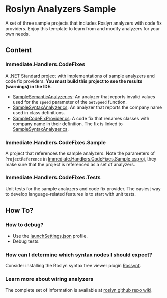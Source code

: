 # Roslyn Analyzers Sample

A set of three sample projects that includes Roslyn analyzers with code fix providers. Enjoy this template to learn from and modify analyzers for your own needs.

## Content
### Immediate.Handlers.CodeFixes
A .NET Standard project with implementations of sample analyzers and code fix providers.
**You must build this project to see the results (warnings) in the IDE.**

- [SampleSemanticAnalyzer.cs](SampleSemanticAnalyzer.cs): An analyzer that reports invalid values used for the `speed` parameter of the `SetSpeed` function.
- [SampleSyntaxAnalyzer.cs](SampleSyntaxAnalyzer.cs): An analyzer that reports the company name used in class definitions.
- [SampleCodeFixProvider.cs](SampleCodeFixProvider.cs): A code fix that renames classes with company name in their definition. The fix is linked to [SampleSyntaxAnalyzer.cs](SampleSyntaxAnalyzer.cs).

### Immediate.Handlers.CodeFixes.Sample
A project that references the sample analyzers. Note the parameters of `ProjectReference` in [Immediate.Handlers.CodeFixes.Sample.csproj](../Immediate.Handlers.CodeFixes.Sample/Immediate.Handlers.CodeFixes.Sample.csproj), they make sure that the project is referenced as a set of analyzers. 

### Immediate.Handlers.CodeFixes.Tests
Unit tests for the sample analyzers and code fix provider. The easiest way to develop language-related features is to start with unit tests.

## How To?
### How to debug?
- Use the [launchSettings.json](Properties/launchSettings.json) profile.
- Debug tests.

### How can I determine which syntax nodes I should expect?
Consider installing the Roslyn syntax tree viewer plugin [Rossynt](https://plugins.jetbrains.com/plugin/16902-rossynt/).

### Learn more about wiring analyzers
The complete set of information is available at [roslyn github repo wiki](https://github.com/dotnet/roslyn/blob/main/docs/wiki/README.md).